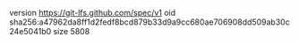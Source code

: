 version https://git-lfs.github.com/spec/v1
oid sha256:a47962da8ff1d2fedf8bcd879b33d9a9cc680ae706908dd509ab30c24e5041b0
size 5808
